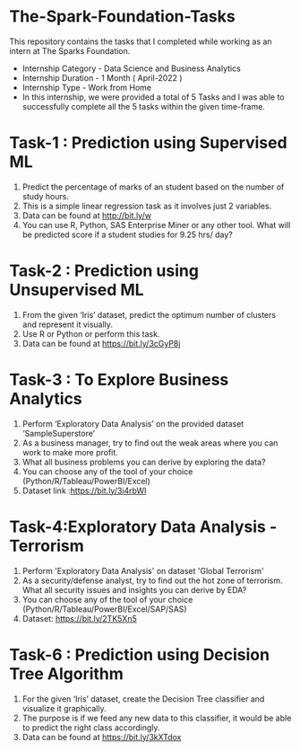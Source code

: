 # The-Spark-Foundation-Tasks
This repository contains the tasks that I completed while working as an intern at The Sparks Foundation.

- Internship Category - Data Science and Business Analytics
- Internship Duration - 1 Month ( April-2022 )
- Internship Type - Work from Home
- In this internship, we were provided a total of 5 Tasks and I was able to successfully complete all the 5 tasks within the given time-frame.



# Task-1 : Prediction using Supervised ML 

1. Predict the percentage of marks of an student based on the number of study hours.
2. This is a simple linear regression task as it involves just 2 variables.
3. Data can be found at http://bit.ly/w
4. You can use R, Python, SAS Enterprise Miner or any other tool.
What will be predicted score if a student studies for 9.25 hrs/ day?


# Task-2 : Prediction using Unsupervised ML 

1. From the given ‘Iris’ dataset, predict the optimum number of clusters and represent it visually.
2. Use R or Python or perform this task.
3. Data can be found at https://bit.ly/3cGyP8j


# Task-3 : To Explore Business Analytics

1. Perform ‘Exploratory Data Analysis’ on the provided dataset ‘SampleSuperstore’
2. As a business manager, try to find out the weak areas where you can work to make more profit.
3. What all business problems you can derive by exploring the data?
4. You can choose any of the tool of your choice (Python/R/Tableau/PowerBI/Excel)
5. Dataset link :https://bit.ly/3i4rbWl
  

# Task-4:Exploratory Data Analysis - Terrorism

1. Perform 'Exploratory Data Analysis' on dataset 'Global Terrorism'
2. As a security/defense analyst, try to find out the hot zone of terrorism. What all security issues and insights you can derive by EDA?
3. You can choose any of the tool of your choice (Python/R/Tableau/PowerBI/Excel/SAP/SAS)
4. Dataset: https://bit.ly/2TK5Xn5


# Task-6 : Prediction using Decision Tree Algorithm

1. For the given ‘Iris’ dataset, create the Decision Tree classifier and visualize it graphically.
2. The purpose is if we feed any new data to this classifier, it would be able to predict the right class accordingly.
3. Data can be found at https://bit.ly/3kXTdox



